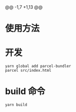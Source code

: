 @@ -1,7 +1,13 @@
# 使用方法
# 开发

```
yarn global add parcel-bundler
parcel src/index.html
```

# build 命令

```
yarn build
```